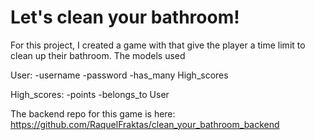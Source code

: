 # Let's clean your bathroom! 

For this project, I created a game with that give the player a time limit to clean up their bathroom. 
The models used 

User:
-username
-password
-has_many High_scores

High_scores:
-points
-belongs_to User

The backend repo for this game is here:
https://github.com/RaquelFraktas/clean_your_bathroom_backend
